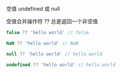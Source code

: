 空值  undefined 或 null

空值合并操作符 ?? 总是返回一个非空值

```js
false ?? 'hello world' // false

NaN ?? 'hello world' // NaN

null ?? 'hello world' // hello world

undefined ?? 'hello world' // hello world
```